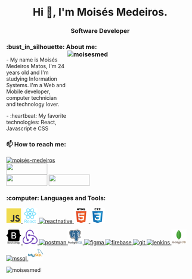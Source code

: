 <h1 align="center">Hi 👋, I'm Moisés Medeiros.</h1>
<h3 align="center">Software Developer</h3>

<h3 align="left">:bust_in_silhouette: About me: <a target="_blank" href="https://moises-portfolio.vercel.app/"><img align="right" src="https://user-images.githubusercontent.com/43209743/127231797-ef1eb850-e737-4b45-9030-1559aacf4d3f.png" width="340" height="310" alt="moisesmed" /> </a></h3>
<p>-  My name is Moisés Medeiros Matos, I'm 24 years old and I'm studying Information Systems. I'm a Web and Mobile developer, computer technician and technology lover. </p>
<p>- :heartbeat: My favorite technologies: React, Javascript e CSS  </p>


<h3 align="left">📫 How to reach me:</h3>
<p align="left">
<a href="https://linkedin.com/in/moises-medeiros" target="_blank"><img align="center" src="https://img.shields.io/badge/LinkedIn-0077B5?style=for-the-badge&logo=linkedin&logoColor=white" alt="moisés-medeiros" height="30" width="110" /></a>
<a href="mailto:br.moises2605@gmail.com" target="_blank"><img align="center" src="https://img.shields.io/badge/Gmail-D14836?style=for-the-badge&logo=gmail&logoColor=white" height="30" width="110" /></a> 
  <a href="https://github.com/MoisesMed/MoisesMed" target="_blank"><img align="center" src="https://img.shields.io/badge/GitHub-100000?style=for-the-badge&logo=github&logoColor=white" height="30" width="110" /></a>
    <a href="https://moises-portfolio.vercel.app/" target="_blank"><img align="center" src="https://img.shields.io/badge/WEBSITE-blue" height="30" width="110" /></a>

</p>
<h3 align="left">:computer: Languages and Tools:</h3>
<p align="left">
 <a href="https://developer.mozilla.org/en-US/docs/Web/JavaScript" target="_blank"> <img src="https://raw.githubusercontent.com/devicons/devicon/master/icons/javascript/javascript-original.svg" alt="javascript" width="40" height="40"/> </a>
<!--   <a href="https://www.typescriptlang.org/" target="_blank"> <img src="https://raw.githubusercontent.com/devicons/devicon/master/icons/typescript/typescript-original.svg" alt="typescript" width="40" height="40"/> </a> -->
 <a href="https://reactjs.org/" target="_blank"> <img src="https://raw.githubusercontent.com/devicons/devicon/master/icons/react/react-original-wordmark.svg" alt="react" width="40" height="40"/> </a> 
 <a href="https://reactnative.dev/" target="_blank"> <img src="https://reactnative.dev/img/header_logo.svg" alt="reactnative" width="40" height="40"/> </a>
  <a href="https://www.w3.org/html/" target="_blank"> <img src="https://raw.githubusercontent.com/devicons/devicon/master/icons/html5/html5-original-wordmark.svg" alt="html5" width="40" height="40"/> </a>
  <a href="https://www.w3schools.com/css/" target="_blank"> <img src="https://raw.githubusercontent.com/devicons/devicon/master/icons/css3/css3-original-wordmark.svg" alt="css3" width="40" height="40"/> </a> 
<!--    <img src="https://image.flaticon.com/icons/png/512/2772/2772128.png" alt="jenkins" width="40" height="40"/> -->
</p>
<p>
   <a href="https://getbootstrap.com" target="_blank"> <img src="https://raw.githubusercontent.com/devicons/devicon/master/icons/bootstrap/bootstrap-plain-wordmark.svg" alt="bootstrap" width="40" height="40"/> </a>
    <a href="https://redux.js.org" target="_blank"> <img src="https://raw.githubusercontent.com/devicons/devicon/master/icons/redux/redux-original.svg" alt="redux" width="40" height="40"/> </a>
     </a> <a href="https://postman.com" target="_blank"> <img src="https://www.vectorlogo.zone/logos/getpostman/getpostman-icon.svg" alt="postman" width="40" height="40"/> </a>  
     <a href="https://www.postgresql.org" target="_blank"> <img src="https://raw.githubusercontent.com/devicons/devicon/master/icons/postgresql/postgresql-original-wordmark.svg" alt="postgresql" width="40" height="40"/>
  <a href="https://www.figma.com/" target="_blank"> <img src="https://www.vectorlogo.zone/logos/figma/figma-icon.svg" alt="figma" width="40" height="40"/> </a> 
  <a href="https://firebase.google.com/" target="_blank"> <img src="https://www.vectorlogo.zone/logos/firebase/firebase-icon.svg" alt="firebase" width="40" height="40"/> </a>     <a href="https://git-scm.com/" target="_blank"> <img src="https://www.vectorlogo.zone/logos/git-scm/git-scm-icon.svg" alt="git" width="40" height="40"/> 
  <img src="https://upload.wikimedia.org/wikipedia/commons/thumb/9/9a/Visual_Studio_Code_1.35_icon.svg/512px-Visual_Studio_Code_1.35_icon.svg.png" alt="jenkins" width="40" height="40"/>
  </a>  
  <a href="https://www.mongodb.com/" target="_blank"> 
    <img src="https://raw.githubusercontent.com/devicons/devicon/master/icons/mongodb/mongodb-original-wordmark.svg" alt="mongodb" width="40" height="40"/>
  </a> 
  <a href="https://www.microsoft.com/en-us/sql-server" target="_blank"> 
  <img src="https://www.svgrepo.com/show/303229/microsoft-sql-server-logo.svg" alt="mssql" width="40" height="40"/> 
  </a> 
  <a href="https://www.mysql.com/" target="_blank"> 
    <img src="https://raw.githubusercontent.com/devicons/devicon/master/icons/mysql/mysql-original-wordmark.svg" alt="mysql" width="40" height="40"/> 
  </a> 
<!--   <a href="https://nextjs.org/" target="_blank"> <img src="https://cdn.worldvectorlogo.com/logos/nextjs-3.svg" alt="nextjs" width="40" height="40"/> </a>  -->
<!--   <a href="https://www.sqlite.org/" target="_blank"> <img src="https://www.vectorlogo.zone/logos/sqlite/sqlite-icon.svg" alt="sqlite" width="40" height="40"/> </a>  -->
<!--   <a href="https://expressjs.com" target="_blank"> <img src="https://raw.githubusercontent.com/devicons/devicon/master/icons/express/express-original-wordmark.svg" alt="express" width="40" height="40"/> </a> </p> -->
<br/>

<p>
  <img height="150" align="left" src="https://github-readme-stats.vercel.app/api/top-langs?username=moisesmed&show_icons=true&locale=en&layout=compact" alt="moisesmed" />
<!--   <img height="150" align="center" src="https://github-readme-stats.vercel.app/api?username=moisesmed&show_icons=true&include_all_commits=true&count_private=true"/> -->
</p>
  
<!--  ![Snake animation](https://github.com/MoisesMed/MoisesMed/blob/output/github-contribution-grid-snake.svg) -->
  
  
